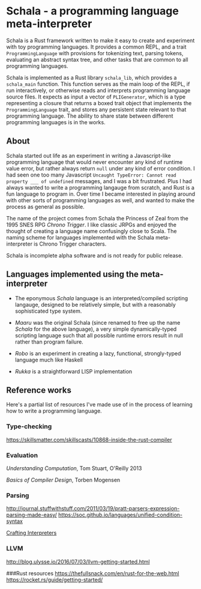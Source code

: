 
# Schala - a programming language meta-interpreter

Schala is a Rust framework written to make it easy to
create and experiment with toy programming languages. It provides
a common REPL, and a trait `ProgrammingLanguage` with provisions 
for tokenizing text, parsing tokens, evaluating an abstract syntax tree,
and other tasks that are common to all programming languages.

Schala is implemented as a Rust library `schala_lib`, which provides a
`schala_main` function. This function serves as the main loop of the REPL, if run
interactively, or otherwise reads and interprets programming language source
files. It expects as input a vector of `PLIGenerator`, which is a type representing
a closure that returns a boxed trait object that implements the `ProgrammingLanguage` trait,
and stores any persistent state relevant to that programming language. The ability
to share state between different programming languages is in the works.

## About

Schala started out life as an experiment in writing a Javascript-like
programming language that would never encounter any kind of runtime value
error, but rather always return `null` under any kind of error condition. I had
seen one too many Javascript `Uncaught TypeError: Cannot read property ___ of
undefined` messages, and I was a bit frustrated.  Plus I had always wanted to
write a programming langauge from scratch, and Rust is a fun language to
program in.  Over time I became interested in playing around with other sorts
of programming languages as well, and wanted to make the process as general as
possible.

The name of the project comes from Schala the Princess of Zeal from the 1995
SNES RPG *Chrono Trigger*. I like classic JRPGs and enjoyed the thought of
creating a language name confusingly close to Scala. The naming scheme for
languages implemented with the Schala meta-interpreter is Chrono Trigger
characters.

Schala is incomplete alpha software and is not ready for public release.

## Languages implemented using the meta-interpreter

* The eponymous *Schala* language is an interpreted/compiled scripting langauge,
designed to be relatively simple, but with a reasonably sophisticated type
system.

* *Maaru* was the original Schala (since renamed to free up the name *Schala*
  for the above language), a very simple dynamically-typed scripting language
  such that all possible runtime errors result in null rather than program
  failure.

* *Robo* is an experiment in creating a lazy, functional, strongly-typed language
much like Haskell

* *Rukka* is a straightforward LISP implementation

## Reference works

Here's a partial list of resources I've made use of in the process
of learning how to write a programming language.

### Type-checking
https://skillsmatter.com/skillscasts/10868-inside-the-rust-compiler

### Evaluation
*Understanding Computation*, Tom Stuart, O'Reilly 2013

*Basics of Compiler Design*, Torben Mogensen

### Parsing
http://journal.stuffwithstuff.com/2011/03/19/pratt-parsers-expression-parsing-made-easy/
https://soc.github.io/languages/unified-condition-syntax

[Crafting Interpreters](http://www.craftinginterpreters.com/)

### LLVM
http://blog.ulysse.io/2016/07/03/llvm-getting-started.html

###Rust resources
https://thefullsnack.com/en/rust-for-the-web.html
https://rocket.rs/guide/getting-started/
